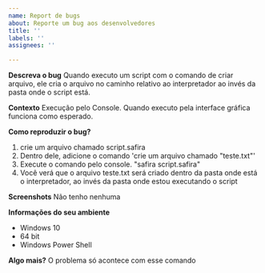 ```yaml
---
name: Report de bugs
about: Reporte um bug aos desenvolvedores
title: ''
labels: ''
assignees: ''

---
```


**Descreva o bug**
Quando executo um script com o comando de criar arquivo, ele cria o arquivo no caminho relativo ao interpretador ao invés da pasta onde o script está.

**Contexto**
Execução pelo Console. Quando executo pela interface gráfica funciona como esperado.

**Como reproduzir o bug?**
1. crie um arquivo chamado script.safira
2. Dentro dele, adicione o comando 'crie um arquivo chamado "teste.txt"'
3. Execute o comando pelo console. "safira script.safira"
3. Você verá que o arquivo teste.txt será criado dentro da pasta onde está o interpretador, ao invés da pasta onde estou executando o script

**Screenshots**
Não tenho nenhuma

**Informações do seu ambiente**
 - Windows 10
 - 64 bit
- Windows Power Shell

**Algo mais?**
O problema só acontece com esse comando
